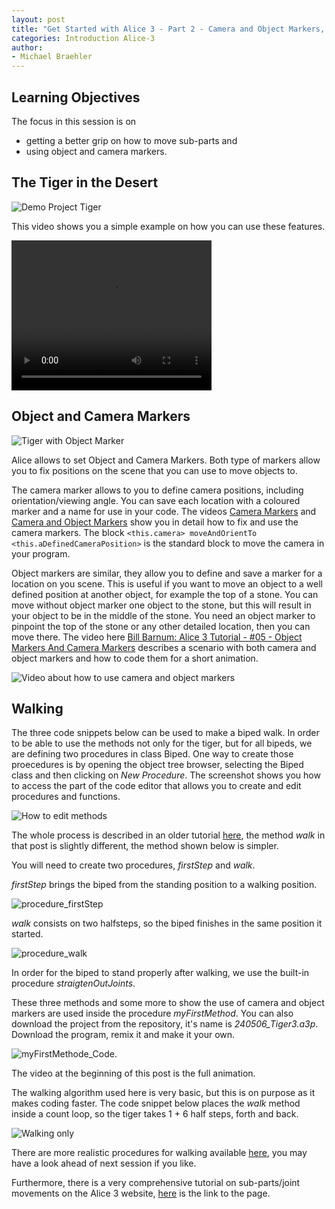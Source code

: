 ```yaml
---
layout: post
title: "Get Started with Alice 3 - Part 2 - Camera and Object Markers, Code Your Own Procedures"
categories: Introduction Alice-3
author:
- Michael Braehler
---
```


## Learning Objectives
The focus in this session is on 
- getting a better grip on how to move sub-parts and
- using object and camera markers.


## The Tiger in the Desert

![Demo Project Tiger](/assets/230207_TigerInTheDesert.jpg)

This video shows you a simple example on how you can use these features.

<video width="320" height="240" controls>
  <source src="/assets/230207_Tiger1.mp4" type="video/mp4">
Your browser does not support the video tag.
</video>


## Object and Camera Markers

![Tiger with Object Marker](/assets/230207_Tiger_CloseWIthObjectMarker.png)

Alice allows to set Object and Camera Markers. Both type of markers allow you to fix positions on the scene that you can use to move objects to. 

The camera marker allows to you to define camera positions, including orientation/viewing angle. You can save each location with a coloured marker and a name for use in your code. The videos [Camera Markers](https://www.alice.org/resources/how-tos/using-camera-markers/) and [Camera and Object Markers](https://youtu.be/hqE15vsLtAA) show you in detail how to fix and use the camera markers. The block ```<this.camera> moveAndOrientTo <this.aDefinedCameraPosition>``` is the standard block to move the camera in your program. 

Object markers are similar, they allow you to define and save a marker for a location on you scene. This is useful if you want to move an object to a well defined position at another object, for example the top of a stone. You can move without object marker one object to the stone, but this will result in your object to be in the middle of the stone. You need an object marker to pinpoint the top of the stone or any other detailed location, then you can move there. The video here [Bill Barnum: Alice 3 Tutorial - #05 - Object Markers And Camera Markers](https://youtu.be/hqE15vsLtAA?si=lFcWJszvZZc07vPY) describes a scenario with both camera and object markers and how to code them for a short animation.

![Video about how to use camera and object markers](/assets/2024-05-07_09-18-58.png)


## Walking

The three code snippets below can be used to make a biped walk. In order to be able to use the methods not only for the tiger, but for all bipeds, we are defining two procedures in class Biped. One way to create those proecedures is by opening the object tree browser, selecting the Biped class and then clicking on *New Procedure*. The screenshot shows you how to access the part of the code editor that allows you to create and edit procedures and functions.

![How to edit methods](/assets/2024-05-07_09-32-44.png)

The whole process is described in an older tutorial [here](https://kidscoderepo.wordpress.com/category/programming-language/alice/), the method *walk* in that post is slightly different, the method shown below is simpler.

You will need to create two procedures, *firstStep* and *walk*.

*firstStep* brings the biped from the standing position to a walking position. 

![procedure_firstStep](/assets/230207_Tiger_firstStep.png)

*walk* consists on two halfsteps, so the biped finishes
in the same position it started. 

![procedure_walk](/assets/230207_Tiger_walk.png)

In order for the biped to stand properly after walking, we use the built-in procedure *straigtenOutJoints*.

These three methods and some more to show the use of camera and object markers are used inside the procedure *myFirstMethod*. You can also download the project from the repository, it's name is *240506_Tiger3.a3p*. Download the program, remix it and make it your own.

![myFirstMethode_Code](/assets/2024-05-07_11-18-15.png). 

The video at the beginning of this post is the full animation.

The walking algorithm used here is very basic, but this is on purpose as it makes coding faster. The code snippet below places the *walk* method inside a count loop, so the tiger takes 1 + 6 half steps, forth and back.

![Walking only](/assets/220207_TigerWalkOnly.png)

There are more realistic procedures for walking available [here](https://www.alice.org/resources/how-tos/biped-walk-cycle/), you may have a look ahead of next session if you like. 

Furthermore, there is a very comprehensive tutorial on sub-parts/joint movements on the Alice 3 website, [here](https://www.alice.org/resources/how-tos/manipulating-biped-joints/) is the link to the page.



